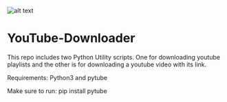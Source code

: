![alt text](https://i.imgur.com/gwjuFpm.png)

# YouTube-Downloader

This repo includes two Python Utility scripts. One for downloading youtube playlists and the other is for downloading a youtube video with its link. 

Requirements:
Python3 and pytube

Make sure to run: pip install pytube
